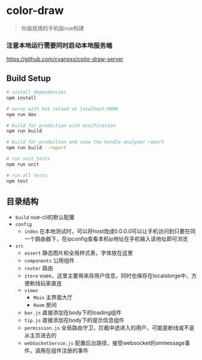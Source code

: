 # color-draw

> 你画我猜的手机版vue构建

### 注意本地运行需要同时启动本地服务端
https://github.com/cyanxxx/color-draw-server 

## Build Setup

``` bash
# install dependencies
npm install

# serve with hot reload at localhost:8080
npm run dev

# build for production with minification
npm run build

# build for production and view the bundle analyzer report
npm run build --report

# run unit tests
npm run unit

# run all tests
npm test
```
## 目录结构
- `build` vue-cli的默认配置
- `config` 
    -  `index` 在本地测试时，可以将host改成0.0.0.0可以让手机访问到只要在同一个路由器下，在ipconfig查看本机ip地址在手机输入该地址即可浏览
- `src`
    - `assert` 静态图片和全局样式表，字体放在这里
    - `components` 公用组件
    - `router` 路由
    - `store` vuex，这里主要用来存用户信息，同时也保存在localstorge中，方便断线玩家直连
    - `views` 
        - `Main` 主界面大厅
        - `Room` 房间
    - `bar.js`  直接添加在body下的loading组件
    - `tip.js`  直接添加在body下的提示信息组件
    - `permission.js` 全局路由守卫，拦截中途进入的用户，可能是断线或不是从主页进去的
    - `webSocketServie.js` 配置后台路径，接受websocket的onmessage事件，调用在组件注册的事件
